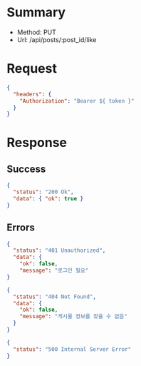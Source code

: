 # Summary

- Method: PUT
- Url: /api/posts/:post_id/like

# Request

```json
{
  "headers": {
    "Authorization": "Bearer ${ token }"
  }
}
```

# Response

## Success

```json
{
  "status": "200 Ok",
  "data": { "ok": true }
}
```

## Errors

```json
{
  "status": "401 Unauthorized",
  "data": {
    "ok": false,
    "message": "로그인 필요"
}
```

```json
{
  "status": "404 Not Found",
  "data": {
    "ok": false,
    "message": "게시물 정보를 찾을 수 없음"
  }
}
```

```json
{
  "status": "500 Internal Server Error"
}
```
